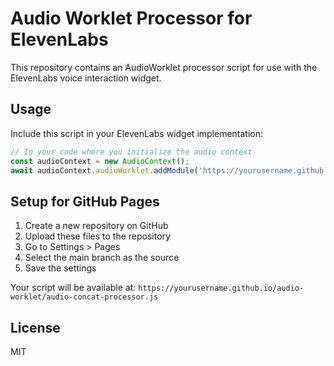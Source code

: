 # Audio Worklet Processor for ElevenLabs

This repository contains an AudioWorklet processor script for use with the ElevenLabs voice interaction widget.

## Usage

Include this script in your ElevenLabs widget implementation:

```javascript
// In your code where you initialize the audio context
const audioContext = new AudioContext();
await audioContext.audioWorklet.addModule('https://yourusername.github.io/audio-worklet/audio-concat-processor.js');
```

## Setup for GitHub Pages

1. Create a new repository on GitHub
2. Upload these files to the repository
3. Go to Settings > Pages
4. Select the main branch as the source
5. Save the settings

Your script will be available at: `https://yourusername.github.io/audio-worklet/audio-concat-processor.js`

## License

MIT 